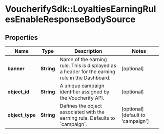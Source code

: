 # VoucherifySdk::LoyaltiesEarningRulesEnableResponseBodySource

## Properties

| Name | Type | Description | Notes |
| ---- | ---- | ----------- | ----- |
| **banner** | **String** | Name of the earning rule. This is displayed as a header for the earning rule in the Dashboard. | [optional] |
| **object_id** | **String** | A unique campaign identifier assigned by the Voucherify API. | [optional] |
| **object_type** | **String** | Defines the object associated with the earning rule. Defaults to &#x60;campaign&#x60;. | [optional][default to &#39;campaign&#39;] |


